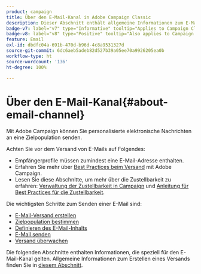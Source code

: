 ```yaml
---
product: campaign
title: Über den E-Mail-Kanal in Adobe Campaign Classic
description: Dieser Abschnitt enthält allgemeine Informationen zum E-Mail-Kanal in Adobe Campaign
badge-v7: label="v7" type="Informative" tooltip="Applies to Campaign Classic v7"
badge-v8: label="v8" type="Positive" tooltip="Also applies to Campaign v8"
feature: Email
exl-id: dbdfc04a-691b-470d-b96d-4c8a9531327d
source-git-commit: 6dc6aeb5adeb82d527b39a05ee70a9926205ea0b
workflow-type: ht
source-wordcount: '136'
ht-degree: 100%

---
```


# Über den E-Mail-Kanal{#about-email-channel}



Mit Adobe Campaign können Sie personalisierte elektronische Nachrichten an eine Zielpopulation senden.

Achten Sie vor dem Versand von E-Mails auf Folgendes:

* Empfängerprofile müssen zumindest eine E-Mail-Adresse enthalten.
* Erfahren Sie mehr über [Best Practices beim Versand](delivery-best-practices.md) mit Adobe Campaign.
* Lesen Sie diese Abschnitte, um mehr über die Zustellbarkeit zu erfahren: [Verwaltung der Zustellbarkeit in Campaign](about-deliverability.md) und [Anleitung für Best Practices für die Zustellbarkeit](https://experienceleague.adobe.com/docs/deliverability-learn/deliverability-best-practice-guide/introduction.html?lang=de).

Die wichtigsten Schritte zum Senden einer E-Mail sind:

* [E-Mail-Versand erstellen](creating-an-email-delivery.md)
* [Zielpopulation bestimmen](steps-defining-the-target-population.md)
* [Definieren des E-Mail-Inhalts](defining-the-email-content.md)
* [E-Mail senden](sending-messages.md)
* [Versand überwachen](about-delivery-monitoring.md)

Die folgenden Abschnitte enthalten Informationen, die speziell für den E-Mail-Kanal gelten. Allgemeine Informationen zum Erstellen eines Versands finden Sie in [diesem Abschnitt](steps-about-delivery-creation-steps.md).
